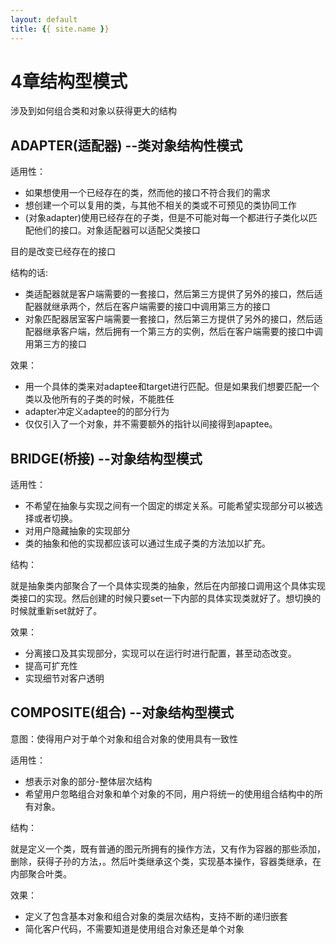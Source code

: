 ```yaml
---
layout: default
title: {{ site.name }}
---
```

# 4章结构型模式
涉及到如何组合类和对象以获得更大的结构

## ADAPTER(适配器) --类对象结构性模式
适用性：

 - 如果想使用一个已经存在的类，然而他的接口不符合我们的需求
 - 想创建一个可以复用的类，与其他不相关的类或不可预见的类协同工作
 - (对象adapter)使用已经存在的子类，但是不可能对每一个都进行子类化以匹配他们的接口。对象适配器可以适配父类接口

目的是改变已经存在的接口

结构的话:

 - 类适配器就是客户端需要的一套接口，然后第三方提供了另外的接口，然后适配器就继承两个，然后在客户端需要的接口中调用第三方的接口
 - 对象匹配器居室客户端需要一套接口，然后第三方提供了另外的接口，然后适配器继承客户端，然后拥有一个第三方的实例，然后在客户端需要的接口中调用第三方的接口

效果：

 - 用一个具体的类来对adaptee和target进行匹配。但是如果我们想要匹配一个类以及他所有的子类的时候，不能胜任
 - adapter冲定义adaptee的的部分行为
 - 仅仅引入了一个对象，并不需要额外的指针以间接得到apaptee。

## BRIDGE(桥接) --对象结构型模式
适用性：

 - 不希望在抽象与实现之间有一个固定的绑定关系。可能希望实现部分可以被选择或者切换。
 - 对用户隐藏抽象的实现部分
 - 类的抽象和他的实现都应该可以通过生成子类的方法加以扩充。

结构：

就是抽象类内部聚合了一个具体实现类的抽象，然后在内部接口调用这个具体实现类接口的实现。然后创建的时候只要set一下内部的具体实现类就好了。想切换的时候就重新set就好了。

效果：

 - 分离接口及其实现部分，实现可以在运行时进行配置，甚至动态改变。
 - 提高可扩充性
 - 实现细节对客户透明

## COMPOSITE(组合) --对象结构型模式
意图：使得用户对于单个对象和组合对象的使用具有一致性

适用性：

 - 想表示对象的部分-整体层次结构
 - 希望用户忽略组合对象和单个对象的不同，用户将统一的使用组合结构中的所有对象。

结构：

就是定义一个类，既有普通的图元所拥有的操作方法，又有作为容器的那些添加，删除，获得子孙的方法，。然后叶类继承这个类，实现基本操作，容器类继承，在内部聚合叶类。

效果：

 - 定义了包含基本对象和组合对象的类层次结构，支持不断的递归嵌套
 - 简化客户代码，不需要知道是使用组合对象还是单个对象
